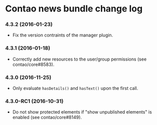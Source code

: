 # Contao news bundle change log

### 4.3.2 (2016-01-23)

 * Fix the version contraints of the manager plugin.

### 4.3.1 (2016-01-18)

 * Correctly add new resources to the user/group permissions (see contao/core#8583).

### 4.3.0 (2016-11-25)

 * Only evaluate `hasDetails()` and `hasText()` upon the first call.

### 4.3.0-RC1 (2016-10-31)

 * Do not show protected elements if "show unpublished elements" is enabled (see contao/core#8149).
